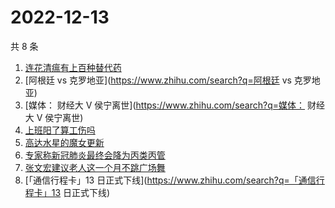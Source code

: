 # 2022-12-13

共 8 条

<!-- BEGIN -->
<!-- 最后更新时间 Tue Dec 13 2022 16:12:59 GMT+0800 (China Standard Time) -->

1. [连花清瘟有上百种替代药](https://www.zhihu.com/search?q=连花清瘟有上百种替代药)
1. [阿根廷 vs 克罗地亚](https://www.zhihu.com/search?q=阿根廷 vs 克罗地亚)
1. [媒体： 财经大 V 侯宁离世](https://www.zhihu.com/search?q=媒体： 财经大 V 侯宁离世)
1. [上班阳了算工伤吗](https://www.zhihu.com/search?q=上班阳了算工伤吗)
1. [高达水星的魔女更新](https://www.zhihu.com/search?q=高达水星的魔女更新)
1. [专家称新冠肺炎最终会降为丙类丙管](https://www.zhihu.com/search?q=专家称新冠肺炎最终会降为丙类丙管)
1. [张文宏建议老人这一个月不跳广场舞](https://www.zhihu.com/search?q=张文宏建议老人这一个月不跳广场舞)
1. [「通信行程卡」13 日正式下线](https://www.zhihu.com/search?q=「通信行程卡」13 日正式下线)

<!-- END -->
